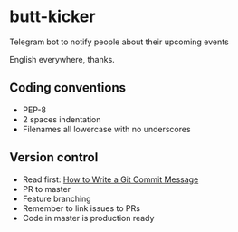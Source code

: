 # butt-kicker
Telegram bot to notify people about their upcoming events

English everywhere, thanks.

## Coding conventions

* PEP-8
* 2 spaces indentation
* Filenames all lowercase with no underscores

## Version control

* Read first: [How to Write a Git Commit Message](https://chris.beams.io/posts/git-commit/#imperative)
* PR to master
* Feature branching
* Remember to link issues to PRs
* Code in master is production ready